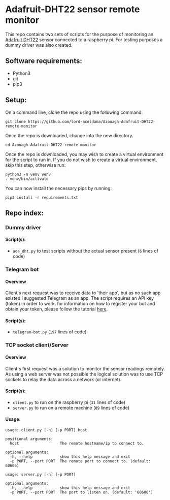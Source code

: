 # Adafruit-DHT22 sensor remote monitor
This repo contains two sets of scripts for the purpose of monitoring an [Adafruit DHT22](https://www.adafruit.com/product/385)
sensor connected to a raspberry pi. For testing purposes a dummy driver was also created.


## Software requirements:
 - Python3
 - git
 - pip3


## Setup:
On a command line, clone the repo using the following command:
```shell script
git clone https://github.com/lord-aceldama/Azouagh-Adafruit-DHT22-remote-monitor
``` 

Once the repo is downloaded, change into the new directory. 
```shell script
cd Azouagh-Adafruit-DHT22-remote-monitor
``` 

Once the repo is downloaded, you may wish to create a virtual environment for the script to run in. If you do not wish 
to create a virtual environment, skip this step, otherwise run:
```shell script
python3 -m venv venv
. venv/bin/activate
``` 

You can now install the necessary pips by running:
```shell script
pip3 install -r requirements.txt
```


## Repo index:
### Dummy driver
#### Script(s):
 - `ada_dht.py` to test scripts without the actual sensor present (`6` lines of code)

 
### Telegram bot
#### Overview
Client's next request was to receive data to 'their app', but as no such app existed i suggested Telegram as an app. The
script requires an API key (token) in order to work. for information on how to register your bot and obtain your token,
please follow the tutorial [here](https://core.telegram.org/bots#6-botfather).
#### Script(s):
 - `telegram-bot.py` (`197` lines of code)


### TCP socket client/Server
#### Overview
Client's first request was a solution to monitor the sensor readings remotely. As using a web server was not possible
the logical solution was to use TCP sockets to relay the data across a network (or internet). 
#### Script(s):
 - `client.py` to run on the raspberry pi (`31` lines of code)
 - `server.py` to run on a remote machine (`89` lines of code)
#### Usage:
```shell script
usage: client.py [-h] [-p PORT] host

positional arguments:
  host                  The remote hostname/ip to connect to.

optional arguments:
  -h, --help            show this help message and exit
  -p PORT, --port PORT  The remote port to connect to. (default: 60606)
```

```shell script
usage: server.py [-h] [-p PORT]

optional arguments:
  -h, --help            show this help message and exit
  -p PORT, --port PORT  The port to listen on. (default: '60606')
```
